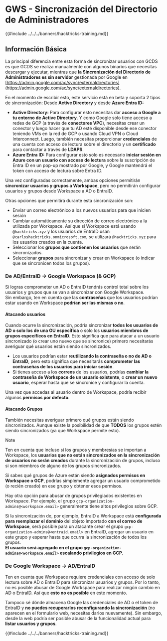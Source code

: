 # GWS - Sincronización del Directorio de Administradores

{{#include ../../../banners/hacktricks-training.md}}

## Información Básica

La principal diferencia entre esta forma de sincronizar usuarios con GCDS es que GCDS se realiza manualmente con algunos binarios que necesitas descargar y ejecutar, mientras que **la Sincronización del Directorio de Administradores es sin servidor** gestionada por Google en [https://admin.google.com/ac/sync/externaldirectories](https://admin.google.com/ac/sync/externaldirectories).

En el momento de escribir esto, este servicio está en beta y soporta 2 tipos de sincronización: Desde **Active Directory** y desde **Azure Entra ID:**

- **Active Directory:** Para configurar esto necesitas dar **acceso a Google a tu entorno de Active Directory**. Y como Google solo tiene acceso a redes de GCP (a través de **conectores VPC**), necesitas crear un conector y luego hacer que tu AD esté disponible desde ese conector teniendo VMs en la red de GCP o usando Cloud VPN o Cloud Interconnect. Luego, también necesitas proporcionar **credenciales** de una cuenta con acceso de lectura sobre el directorio y un **certificado** para contactar a través de **LDAPS**.
- **Azure Entra ID:** Para configurar esto solo es necesario **iniciar sesión en Azure con un usuario con acceso de lectura** sobre la suscripción de Entra ID en un pop-up mostrado por Google, y Google mantendrá el token con acceso de lectura sobre Entra ID.

Una vez configuradas correctamente, ambas opciones permitirán **sincronizar usuarios y grupos a Workspace**, pero no permitirán configurar usuarios y grupos desde Workspace a AD o EntraID.

Otras opciones que permitirá durante esta sincronización son:

- Enviar un correo electrónico a los nuevos usuarios para que inicien sesión
- Cambiar automáticamente su dirección de correo electrónico a la utilizada por Workspace. Así que si Workspace está usando `@hacktricks.xyz` y los usuarios de EntraID usan `@carloshacktricks.onmicrosoft.com`, se utilizará `@hacktricks.xyz` para los usuarios creados en la cuenta.
- Seleccionar los **grupos que contienen los usuarios** que serán sincronizados.
- Seleccionar **grupos** para sincronizar y crear en Workspace (o indicar que se sincronicen todos los grupos).

### De AD/EntraID -> Google Workspace (& GCP)

Si logras comprometer un AD o EntraID tendrás control total sobre los usuarios y grupos que se van a sincronizar con Google Workspace.\
Sin embargo, ten en cuenta que las **contraseñas** que los usuarios podrían estar usando en Workspace **podrían ser las mismas o no**.

#### Atacando usuarios

Cuando ocurre la sincronización, podría sincronizar **todos los usuarios de AD o solo los de una OU específica** o solo los **usuarios miembros de grupos específicos en EntraID**. Esto significa que para atacar a un usuario sincronizado (o crear uno nuevo que se sincronice) primero necesitarás averiguar qué usuarios están siendo sincronizados.

- Los usuarios podrían estar **reutilizando la contraseña o no de AD o EntraID**, pero esto significa que necesitarás **comprometer las contraseñas de los usuarios para iniciar sesión**.
- Si tienes acceso a los **correos** de los usuarios, podrías **cambiar la contraseña de Workspace de un usuario existente**, o **crear un nuevo usuario**, esperar hasta que se sincronice y configurar la cuenta.

Una vez que accedas al usuario dentro de Workspace, podría recibir algunos **permisos por defecto**.

#### Atacando Grupos

También necesitas averiguar primero qué grupos están siendo sincronizados. Aunque existe la posibilidad de que **TODOS** los grupos estén siendo sincronizados (ya que Workspace permite esto).

> [!NOTE]
> Ten en cuenta que incluso si los grupos y membresías se importan a Workspace, los **usuarios que no están sincronizados en la sincronización de usuarios no serán creados** durante la sincronización de grupos, incluso si son miembros de alguno de los grupos sincronizados.

Si sabes qué grupos de Azure están siendo **asignados permisos en Workspace o GCP**, podrías simplemente agregar un usuario comprometido (o recién creado) en ese grupo y obtener esos permisos.

Hay otra opción para abusar de grupos privilegiados existentes en Workspace. Por ejemplo, el grupo `gcp-organization-admins@<workspace.email>` generalmente tiene altos privilegios sobre GCP.

Si la sincronización de, por ejemplo, EntraID a Workspace está **configurada para reemplazar el dominio** del objeto importado **con el correo de Workspace**, será posible para un atacante crear el grupo `gcp-organization-admins@<entraid.email>` en EntraID, agregar un usuario en este grupo y esperar hasta que ocurra la sincronización de todos los grupos.\
**El usuario será agregado en el grupo `gcp-organization-admins@<workspace.email>` escalando privilegios en GCP.**

### De Google Workspace -> AD/EntraID

Ten en cuenta que Workspace requiere credenciales con acceso de solo lectura sobre AD o EntraID para sincronizar usuarios y grupos. Por lo tanto, no es posible abusar de Google Workspace para realizar ningún cambio en AD o EntraID. Así que **esto no es posible** en este momento.

Tampoco sé dónde almacena Google las credenciales de AD o el token de EntraID y **no puedes recuperarlos reconfigurando la sincronización** (no aparecen en el formulario web, necesitas darlos nuevamente). Sin embargo, desde la web podría ser posible abusar de la funcionalidad actual para **listar usuarios y grupos**.

{{#include ../../../banners/hacktricks-training.md}}
